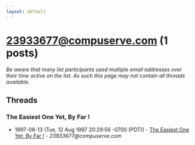```yaml
---
layout: default
---
```


# 23933677@compuserve.com (1 posts)

_Be aware that many list participants used multiple email addresses over their time active on the list. As such this page may not contain all threads available._

## Threads

### The Easiest One Yet, By Far !
+ 1997-08-13 (Tue, 12 Aug 1997 20:29:56 -0700 (PDT)) - [The Easiest One Yet, By Far !](/archive/1997/08/cf16f955498a7c886ac02b1b149204d417fb84903dcba3155cc334e0b4bb70c0) - _23933677@compuserve.com_

